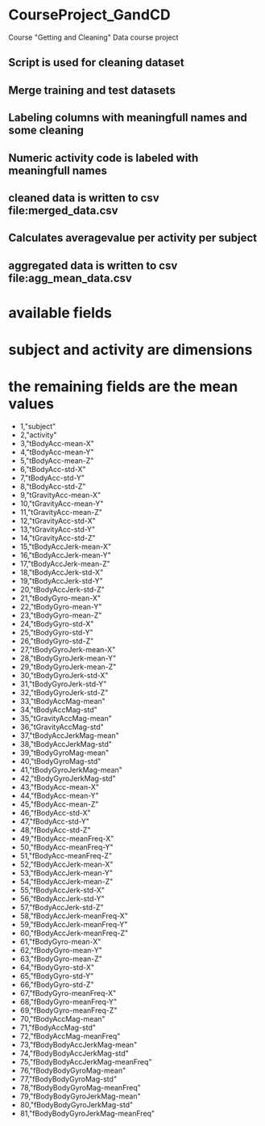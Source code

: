 # CourseProject_GandCD
Course "Getting and Cleaning" Data course project

## Script is used for cleaning dataset
## Merge training and test datasets 
## Labeling columns with meaningfull names and some cleaning
## Numeric activity code is labeled with meaningfull names
## cleaned data is written to csv file:merged_data.csv
## Calculates averagevalue per activity per subject
## aggregated data is written to csv file:agg_mean_data.csv

# available fields
# subject and activity are dimensions
# the remaining fields are the mean values

- 1,"subject"
- 2,"activity"
- 3,"tBodyAcc-mean-X"
- 4,"tBodyAcc-mean-Y"
- 5,"tBodyAcc-mean-Z"
- 6,"tBodyAcc-std-X"
- 7,"tBodyAcc-std-Y"
- 8,"tBodyAcc-std-Z"
- 9,"tGravityAcc-mean-X"
- 10,"tGravityAcc-mean-Y"
- 11,"tGravityAcc-mean-Z"
- 12,"tGravityAcc-std-X"
- 13,"tGravityAcc-std-Y"
- 14,"tGravityAcc-std-Z"
- 15,"tBodyAccJerk-mean-X"
- 16,"tBodyAccJerk-mean-Y"
- 17,"tBodyAccJerk-mean-Z"
- 18,"tBodyAccJerk-std-X"
- 19,"tBodyAccJerk-std-Y"
- 20,"tBodyAccJerk-std-Z"
- 21,"tBodyGyro-mean-X"
- 22,"tBodyGyro-mean-Y"
- 23,"tBodyGyro-mean-Z"
- 24,"tBodyGyro-std-X"
- 25,"tBodyGyro-std-Y"
- 26,"tBodyGyro-std-Z"
- 27,"tBodyGyroJerk-mean-X"
- 28,"tBodyGyroJerk-mean-Y"
- 29,"tBodyGyroJerk-mean-Z"
- 30,"tBodyGyroJerk-std-X"
- 31,"tBodyGyroJerk-std-Y"
- 32,"tBodyGyroJerk-std-Z"
- 33,"tBodyAccMag-mean"
- 34,"tBodyAccMag-std"
- 35,"tGravityAccMag-mean"
- 36,"tGravityAccMag-std"
- 37,"tBodyAccJerkMag-mean"
- 38,"tBodyAccJerkMag-std"
- 39,"tBodyGyroMag-mean"
- 40,"tBodyGyroMag-std"
- 41,"tBodyGyroJerkMag-mean"
- 42,"tBodyGyroJerkMag-std"
- 43,"fBodyAcc-mean-X"
- 44,"fBodyAcc-mean-Y"
- 45,"fBodyAcc-mean-Z"
- 46,"fBodyAcc-std-X"
- 47,"fBodyAcc-std-Y"
- 48,"fBodyAcc-std-Z"
- 49,"fBodyAcc-meanFreq-X"
- 50,"fBodyAcc-meanFreq-Y"
- 51,"fBodyAcc-meanFreq-Z"
- 52,"fBodyAccJerk-mean-X"
- 53,"fBodyAccJerk-mean-Y"
- 54,"fBodyAccJerk-mean-Z"
- 55,"fBodyAccJerk-std-X"
- 56,"fBodyAccJerk-std-Y"
- 57,"fBodyAccJerk-std-Z"
- 58,"fBodyAccJerk-meanFreq-X"
- 59,"fBodyAccJerk-meanFreq-Y"
- 60,"fBodyAccJerk-meanFreq-Z"
- 61,"fBodyGyro-mean-X"
- 62,"fBodyGyro-mean-Y"
- 63,"fBodyGyro-mean-Z"
- 64,"fBodyGyro-std-X"
- 65,"fBodyGyro-std-Y"
- 66,"fBodyGyro-std-Z"
- 67,"fBodyGyro-meanFreq-X"
- 68,"fBodyGyro-meanFreq-Y"
- 69,"fBodyGyro-meanFreq-Z"
- 70,"fBodyAccMag-mean"
- 71,"fBodyAccMag-std"
- 72,"fBodyAccMag-meanFreq"
- 73,"fBodyBodyAccJerkMag-mean"
- 74,"fBodyBodyAccJerkMag-std"
- 75,"fBodyBodyAccJerkMag-meanFreq"
- 76,"fBodyBodyGyroMag-mean"
- 77,"fBodyBodyGyroMag-std"
- 78,"fBodyBodyGyroMag-meanFreq"
- 79,"fBodyBodyGyroJerkMag-mean"
- 80,"fBodyBodyGyroJerkMag-std"
- 81,"fBodyBodyGyroJerkMag-meanFreq"
  
